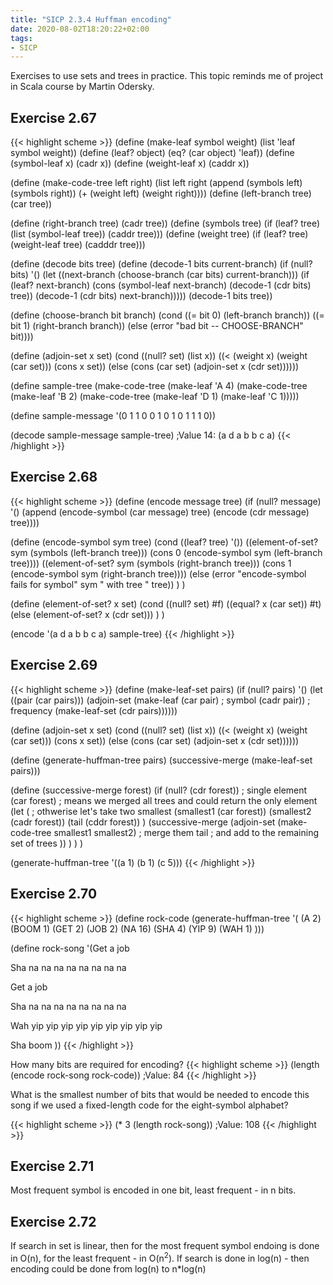 ```yaml
---
title: "SICP 2.3.4 Huffman encoding"
date: 2020-08-02T18:20:22+02:00
tags:
- SICP
---
```


Exercises to use sets and trees in practice. This topic reminds me of project in Scala course by Martin Odersky.

<!--more-->


## Exercise 2.67

{{< highlight scheme >}}
(define (make-leaf symbol weight)
  (list 'leaf symbol weight))
(define (leaf? object)
  (eq? (car object) 'leaf))
(define (symbol-leaf x) (cadr x))
(define (weight-leaf x) (caddr x))

(define (make-code-tree left right)
  (list left
        right
        (append (symbols left) (symbols right))
        (+ (weight left) (weight right))))
(define (left-branch tree) (car tree))

(define (right-branch tree) (cadr tree))
(define (symbols tree)
  (if (leaf? tree)
      (list (symbol-leaf tree))
      (caddr tree)))
(define (weight tree)
  (if (leaf? tree)
      (weight-leaf tree)
      (cadddr tree)))

(define (decode bits tree)
  (define (decode-1 bits current-branch)
    (if (null? bits)
        '()
        (let ((next-branch
               (choose-branch (car bits) current-branch)))
          (if (leaf? next-branch)
              (cons (symbol-leaf next-branch)
                    (decode-1 (cdr bits) tree))
              (decode-1 (cdr bits) next-branch)))))
  (decode-1 bits tree))

(define (choose-branch bit branch)
  (cond ((= bit 0) (left-branch branch))
        ((= bit 1) (right-branch branch))
        (else (error "bad bit -- CHOOSE-BRANCH" bit))))

(define (adjoin-set x set)
  (cond ((null? set) (list x))
        ((< (weight x) (weight (car set))) (cons x set))
        (else (cons (car set)
                    (adjoin-set x (cdr set))))))

(define sample-tree
  (make-code-tree (make-leaf 'A 4)
                  (make-code-tree
                   (make-leaf 'B 2)
                   (make-code-tree (make-leaf 'D 1)
                                   (make-leaf 'C 1)))))

(define sample-message '(0 1 1 0 0 1 0 1 0 1 1 1 0))

(decode sample-message sample-tree)
;Value 14: (a d a b b c a)
{{< /highlight >}}

## Exercise 2.68

{{< highlight scheme >}}
(define (encode message tree)
  (if (null? message)
      '()
      (append (encode-symbol (car message) tree)
              (encode (cdr message) tree))))

(define (encode-symbol sym tree)
    (cond 
        ((leaf? tree) '())
        ((element-of-set? sym (symbols (left-branch tree)))
         (cons 0 (encode-symbol sym (left-branch tree))))
        ((element-of-set? sym (symbols (right-branch tree)))
         (cons 1 (encode-symbol sym (right-branch tree))))
        (else (error "encode-symbol fails for symbol" sym " with tree " tree))
    )
)

(define (element-of-set? x set)
    (cond
        ((null? set) #f)
        ((equal? x (car set)) #t)
        (else (element-of-set? x (cdr set)))
    )
)


(encode '(a d a b b c a) sample-tree)
{{< /highlight >}}


## Exercise 2.69

{{< highlight scheme >}}
(define (make-leaf-set pairs)
  (if (null? pairs)
      '()
      (let ((pair (car pairs)))
        (adjoin-set (make-leaf (car pair)    ; symbol
                               (cadr pair))  ; frequency
                    (make-leaf-set (cdr pairs))))))

(define (adjoin-set x set)
  (cond ((null? set) (list x))
        ((< (weight x) (weight (car set))) (cons x set))
        (else (cons (car set)
                    (adjoin-set x (cdr set))))))

(define (generate-huffman-tree pairs)
  (successive-merge (make-leaf-set pairs)))

(define (successive-merge forest)
    (if (null? (cdr forest)) ; single element
        (car forest) ; means we merged all trees and could return the only element
        (let ( ; othwerise let's take two smallest
            (smallest1 (car forest))
            (smallest2 (cadr forest))
            (tail (cddr forest))
        )
            (successive-merge (adjoin-set
                (make-code-tree smallest1 smallest2) ; merge them
                tail ; and add to the remaining set of trees
            ))
        )
    )
)

(generate-huffman-tree '((a 1) (b 1) (c 5)))
{{< /highlight >}}

## Exercise 2.70

{{< highlight scheme >}}
(define rock-code (generate-huffman-tree '(
    (A 	    2)
    (BOOM 	1)
    (GET 	2)
    (JOB 	2)
    (NA 	16)
    (SHA 	4)
    (YIP 	9)
    (WAH 	1) 
)))

(define rock-song '(Get a job

Sha na na na na na na na na

Get a job

Sha na na na na na na na na

Wah yip yip yip yip yip yip yip yip yip

Sha boom
))
{{< /highlight >}}

How many bits are required for encoding?
{{< highlight scheme >}}
(length (encode rock-song rock-code))
;Value: 84
{{< /highlight >}}

What is the smallest number of bits that would be needed to encode this song if we used a fixed-length code for the eight-symbol alphabet? 

{{< highlight scheme >}}
(* 3 (length rock-song))
;Value: 108
{{< /highlight >}}

## Exercise 2.71

Most frequent symbol is encoded in one bit, least frequent - in n bits.

## Exercise 2.72

If search in set is linear, then for the most frequent symbol endoing is done in O(n), for the least frequent - in O(n<sup>2</sup>). If search is done in log(n) - then encoding could be done from log(n) to n*log(n)
